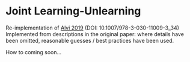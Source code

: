 # Joint Learning-Unlearning
Re-implementation of [Alvi 2019](https://link.springer.com/chapter/10.1007/978-3-030-11009-3_34#Bib1)  (DOI: 10.1007/978-3-030-11009-3_34)
Implemented from descriptions in the original paper: where details have been omitted, reasonable guesses / best practices have been used.

How to coming soon...
